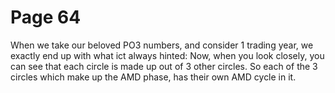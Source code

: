 # Page 64

When we take our beloved PO3 numbers, and consider 1
trading year, we exactly end up with what ict always hinted:
Now, when you look closely, you can see that each circle
is made up out of 3 other circles.
So each of the 3 circles which make up the AMD phase,
has their own AMD cycle in it.